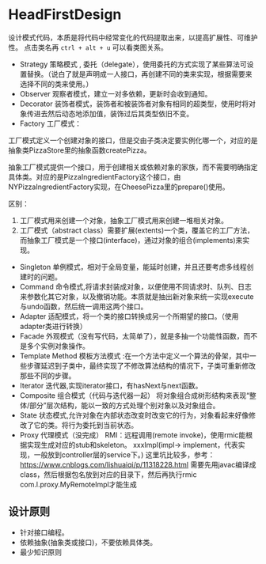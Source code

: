 # HeadFirstDesign
设计模式代码，本质是将代码中经常变化的代码提取出来，以提高扩展性、可维护性。
点击类名再 `ctrl + alt + u` 可以看类图关系。

- Strategy 策略模式 , 委托（delegate），使用委托的方式实现了某些算法可设置替换。（说白了就是声明成一人接口，再创建不同的类来实现，根据需要来选择不同的类来使用。）
- Observer 观察者模式，建立一对多依赖，更新时会收到通知。
- Decorator 装饰者模式，装饰者和被装饰者对象有相同的超类型，使用时将对象传进去然后动态地添加值，装饰过后其类型依旧不变。
- Factory  工厂模式：

工厂模式定义一个创建对象的接口，但是交由子类决定要实例化哪一个，对应的是抽象类PizzaStore里的抽象函数createPizza。

抽象工厂模式提供一个接口，用于创建相关或依赖对象的家族，而不需要明确指定具体类。对应的是PizzaIngredientFactory这个接口，由NYPizzaIngredientFactory实现，在CheesePizza里的prepare()使用。

区别：
1. 工厂模式用来创建一个对象，抽象工厂模式用来创建一堆相关对象。
2. 工厂模式（abstract class）需要扩展(extents)一个类，覆盖它的工厂方法，而抽象工厂模式是一个接口(interface)，通过对象的组合(implements)来实现。

- Singleton 单例模式，相对于全局变量，能延时创建，并且还要考虑多线程创建时的问题。
- Command 命令模式,将请求封装成对象，以便使用不同请求时、队列、日志来参数化其它对象，以及撤销功能。本质就是抽出新对象来统一实现execute与undo函数，然后统一调用这两个接口。
- Adapter 适配模式，将一个类的接口转换成另一个所期望的接口。（使用adapter类进行转换）
- Facade 外观模式（没有写代码，太简单了），就是多抽一个功能性函数，而不是多个实例对象操作。
- Template Method 模板方法模式 :在一个方法中定义一个算法的骨架，其中一些步骤延迟到子类中，最终实现了不修改算法结构的情况下，子类可重新修改那些不同的步骤。
- Iterator 迭代器,实现iterator接口，有hasNext与next函数。
- Composite 组合模式（代码与迭代器一起） 将对象组合成树形结构来表现“整体/部分”层次结构，能以一致的方式处理个别对象以及对象组合。
- State 状态模式,允许对象在内部状态改变时改变它的行为，对象看起来好像修改了它的类。将行为委托到当前状态。
- Proxy 代理模式（没完成）
RMI：远程调用(remote invoke)，使用rmic能根据实现生成对应的stub和skeleton。
xxxImpl(impl-> implement，代表实现，一般放到controller层的service下。)
这里坑比较多，参考：
https://www.cnblogs.com/lishuaiqi/p/11318228.html
需要先用javac编译成class，然后根据包名放到对应的目录下，然后再执行rmic com.l.proxy.MyRemoteImpl才能生成

## 设计原则 
- 针对接口编程。
- 依赖抽象(抽象类或接口)，不要依赖具体类。
- 最少知识原则


